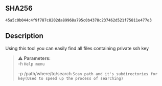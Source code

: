 
## SHA256
```
45a5c0b044c4f9f787c8202da89968a795c0b4378c237462d521f75811e477e3
```

## Description
Using this tool you can easily find all files containing private ssh key


> ⚠️ **Parameters:**  
> -h `Help menu`
> 
> -p /path/where/to/search `Scan path and it's subdirectories for key(Used to speed up the process of searching)` 
